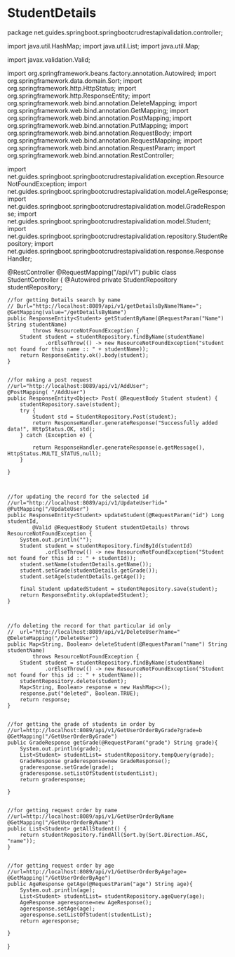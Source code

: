 # StudentDetails
package net.guides.springboot.springbootcrudrestapivalidation.controller;

import java.util.HashMap;
import java.util.List;
import java.util.Map;

import javax.validation.Valid;

import org.springframework.beans.factory.annotation.Autowired;
import org.springframework.data.domain.Sort;
import org.springframework.http.HttpStatus;
import org.springframework.http.ResponseEntity;
import org.springframework.web.bind.annotation.DeleteMapping;
import org.springframework.web.bind.annotation.GetMapping;
import org.springframework.web.bind.annotation.PostMapping;
import org.springframework.web.bind.annotation.PutMapping;
import org.springframework.web.bind.annotation.RequestBody;
import org.springframework.web.bind.annotation.RequestMapping;
import org.springframework.web.bind.annotation.RequestParam;
import org.springframework.web.bind.annotation.RestController;

import net.guides.springboot.springbootcrudrestapivalidation.exception.ResourceNotFoundException;
import net.guides.springboot.springbootcrudrestapivalidation.model.AgeResponse;
import net.guides.springboot.springbootcrudrestapivalidation.model.GradeResponse;
import net.guides.springboot.springbootcrudrestapivalidation.model.Student;
import net.guides.springboot.springbootcrudrestapivalidation.repository.StudentRepository;
import net.guides.springboot.springbootcrudrestapivalidation.response.ResponseHandler;

@RestController
@RequestMapping("/api/v1")
public class StudentController {
	@Autowired
	private StudentRepository studentRepository;


	//for getting Details search by name
	// Burl="http://localhost:8089/api/v1/getDetailsByName?Name=";
	@GetMapping(value="/getDetailsByName")
	public ResponseEntity<Student> getStudentByName(@RequestParam("Name") String studentName)
			throws ResourceNotFoundException {
		Student student = studentRepository.findByName(studentName)
				.orElseThrow(() -> new ResourceNotFoundException("student not found for this name :: " + studentName));
		return ResponseEntity.ok().body(student);
	}


	//for making a post request
	//url="http://localhost:8089/api/v1/AddUser";
	@PostMapping( "/AddUser")
	public ResponseEntity<Object> Post( @RequestBody Student student) {
		studentRepository.save(student);
		try {
			Student std = StudentRepository.Post(student);
			return ResponseHandler.generateResponse("Successfully added data!", HttpStatus.OK, std);
		} catch (Exception e) {

			return ResponseHandler.generateResponse(e.getMessage(), HttpStatus.MULTI_STATUS,null);
		}

	}



	//for updating the record for the selected id
	//url="http://localhost:8089/api/v1/UpdateUser?id="
	@PutMapping("/UpdateUser")
	public ResponseEntity<Student> updateStudent(@RequestParam("id") Long studentId,
			@Valid @RequestBody Student studentDetails) throws ResourceNotFoundException {
		System.out.println("");
		Student student = studentRepository.findById(studentId)
				.orElseThrow(() -> new ResourceNotFoundException("Student not found for this id :: " + studentId));
		student.setName(studentDetails.getName());
		student.setGrade(studentDetails.getGrade());
		student.setAge(studentDetails.getAge());

		final Student updatedStudent = studentRepository.save(student);
		return ResponseEntity.ok(updatedStudent);
	}



	//fo deleting the record for that particular id only
	//	url="http://localhost:8089/api/v1/DeleteUser?name="
	@DeleteMapping("/DeleteUser")
	public Map<String, Boolean> deleteStudent(@RequestParam("name") String studentName)
			throws ResourceNotFoundException {
		Student student = studentRepository.findByName(studentName)
				.orElseThrow(() -> new ResourceNotFoundException("Student not found for this id :: " + studentName));
		studentRepository.delete(student);
		Map<String, Boolean> response = new HashMap<>();
		response.put("deleted", Boolean.TRUE);
		return response;
	}


	//for getting the grade of students in order by 
	//url=http://localhost:8089/api/v1/GetUserOrderByGrade?grade=b
	@GetMapping("/GetUserOrderByGrade")
	public GradeResponse getGrade(@RequestParam("grade") String grade){
		System.out.println(grade);
		List<Student> studentList= studentRepository.tempQuery(grade);
		GradeResponse graderesponse=new GradeResponse();
		graderesponse.setGrade(grade);
		graderesponse.setListOfStudent(studentList);
		return graderesponse;

	}


	//for getting request order by name
	//url=http://localhost:8089/api/v1/GetUserOrderByName
	@GetMapping("/GetUserOrderByName")
	public List<Student> getAllStudent() {
		return studentRepository.findAll(Sort.by(Sort.Direction.ASC, "name"));
	}


	//for getting request order by age
	//url=http://localhost:8089/api/v1/GetUserOrderByAge?age=
	@GetMapping("/GetUserOrderByAge")
	public AgeResponse getAge(@RequestParam("age") String age){
		System.out.println(age);
		List<Student> studentList= studentRepository.ageQuery(age);
		AgeResponse ageresponse=new AgeResponse();
		ageresponse.setAge(age);
		ageresponse.setListOfStudent(studentList);
		return ageresponse;

	}
}
